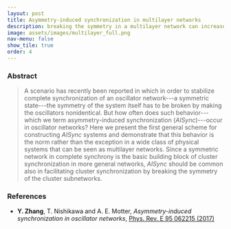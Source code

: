 ```yaml
---
layout: post
title: Asymmetry-induced synchronization in multilayer networks
description: breaking the symmetry in a multilayer network can increase the symmetry of its dynamics
image: assets/images/multilayer_full.png
nav-menu: false
show_tile: true
order: 4
---
```


### Abstract
> A scenario has recently been reported in which in order to stabilize complete synchronization of an oscillator network---a symmetric state---the symmetry of the system itself has to be broken by making the oscillators nonidentical.
> But how often does such behavior---which we term asymmetry-induced synchronization (_AISync_)---occur in oscillator networks?
> Here we present the first general scheme for constructing _AISync_ systems and demonstrate that this behavior is the norm rather than the exception in a wide class of physical systems that can be seen as multilayer networks.
> Since a symmetric network in complete synchrony is the basic building block of cluster synchronization in more general networks, _AISync_ should be common also in facilitating cluster synchronization by breaking the symmetry of the cluster subnetworks.

### References
* __Y. Zhang__, T. Nishikawa and A. E. Motter, *Asymmetry-induced synchronization in oscillator networks*, [Phys. Rev. E 95 062215 (2017)](http://dx.doi.org/10.1103/PhysRevE.95.062215)
